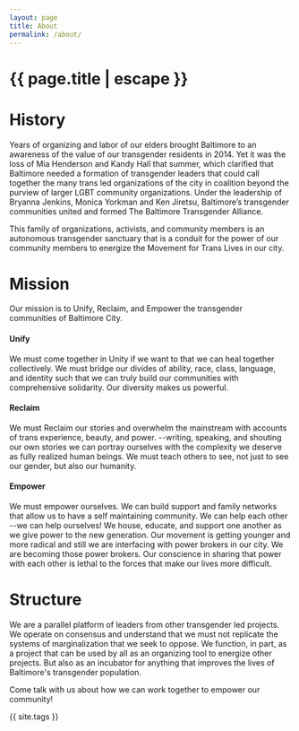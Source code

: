 ```yaml
---
layout: page
title: About
permalink: /about/
---
```


<h1 class="page-title">{{ page.title | escape }}</h1>

# History
Years of organizing and labor of our elders brought Baltimore to an awareness of the value of our transgender residents in 2014. Yet it was the loss of Mia Henderson and Kandy Hall that summer, which clarified that Baltimore needed a formation of transgender leaders that could call together the many trans led organizations of the city in coalition beyond the purview of larger LGBT community organizations. Under the leadership of Bryanna Jenkins, Monica Yorkman and Ken Jiretsu, Baltimore’s transgender communities united and formed The Baltimore Transgender Alliance.

This family of organizations, activists, and community members is an autonomous transgender sanctuary that is a conduit for the power of our community members to energize the Movement for Trans Lives in our city.
# Mission
Our mission is to Unify, Reclaim, and Empower the transgender communities of Baltimore City.

#### Unify
We must come together in Unity if we want to that we can heal together collectively. We must bridge our divides of ability, race, class, language, and identity such that we can truly build our communities with comprehensive solidarity. Our diversity makes us powerful.

#### Reclaim
We must Reclaim our stories and overwhelm the mainstream with accounts of trans experience, beauty, and power. --writing, speaking, and shouting our own stories we can portray ourselves with the complexity we deserve as fully realized human beings. We must teach others to see, not just to see our gender, but also our humanity.

#### Empower
We must empower ourselves. We can build support and family networks that allow us to have a self maintaining community. We can help each other --we can help ourselves! We house, educate, and support one another as we give power to the new generation. Our movement is getting younger and more radical and still we are interfacing with power brokers in our city. We are becoming those power brokers. Our conscience in sharing that power with each other is lethal to the forces that make our lives more difficult.

# Structure
We are a parallel platform of leaders from other transgender led projects. We operate on consensus and understand that we must not replicate the systems of marginalization that we seek to oppose. We function, in part, as a project that can be used by all as an organizing tool to energize other projects. But also as an incubator for anything that improves the lives of Baltimore's transgender population.

Come talk with us about how we can work together to empower our community!

<p>{{ site.tags }}</p>
